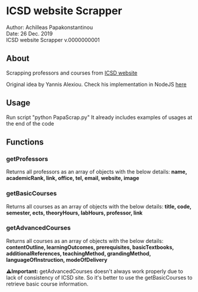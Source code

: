 # ICSD website Scrapper
Author: Achilleas Papakonstantinou \
Date: 26 Dec. 2019 \
ICSD website Scrapper v.0000000001

## About
Scrapping professors and courses from [ICSD website](http://www.icsd.aegean.gr/icsd/e)

Original idea by Yannis Alexiou. 
Check his implementation in NodeJS [here](https://www.npmjs.com/package/icsd-scraper)

## Usage
Run script "python PapaScrap.py"
It already includes examples of usages at the end of the code

## Functions 
### getProfessors
Returns all professors as an array of objects with the below details:
**name, academicRank, link, office, tel, email, website, image**

### getBasicCourses
Returns all courses as an array of objects with the below details:
**title, code, semester, ects, theoryHours, labHours, professor, link**

### getAdvancedCourses
Returns all courses as an array of objects with the below details:
**contentOutline, learningOutcomes, prerequisites, basicTextbooks, additionalReferences, teachingMethod, grandingMethod, languageOfInstruction, modeOfDelivery**

**⚠️Ιmportant:** getAdvancedCourses doesn't always work properly due to lack of consistency of ICSD site. So it's better to use the getBasicCourses to retrieve basic course information.
